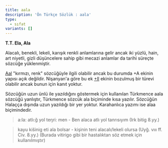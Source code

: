 ```yaml
---
title: aala
description: 'Ön Türkçe Sözlük : aala'
type:
  - sıfat
variants: []
---
```

**T.T. Ela, Ala**

Alacalı, benekli, lekeli, karışık renkli anlamlarına gelir ancak iki yüzlü, hain, art niyetli, gizli düşüncelere sahip gibi mecazi anlamlar da tarihi süreçte sözcüğe yüklenmiştir.

[Aal](/pt/aal) "kırmızı, renk" sözcüğüyle ilgili olabilir ancak bu durumda +A ekinin yapısı açık değildir. Nişanyan'a göre bu ek [+Il](/pt/-ekler/-Il) ekinin bozulmuş bir türevi olabilir ancak bunun için kanıt yoktur.

Sözcüğün uzun ünlü ile yazıldığını göstermek için kullanılan Türkmence aala sözcüğü yanlıştır, Türkmence sözcük ala biçiminde kısa yazılır. Sözcüğün Halaçça dışında uzun yazıldığı bir yer yoktur. Karahanlıca yazımı ise alaa biçimindedir.

> a:la: atlı:ğ yol teŋri: men - Ben alaca atlı yol tanrısıyım (Irk bitig 8.yy.)

> kayu kišinig eti ala bolsar - kişinin teni alacalı/lekeli olursa (Uyğ. vııı ff. Civ. 8.yy.) (Burada vitirigo gibi bir hastalıktan söz etmek için kullanılmıştır)
